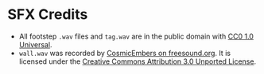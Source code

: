 # SFX Credits
- All footstep `.wav` files and `tag.wav` are in the public domain with [CC0 1.0 Universal](https://creativecommons.org/publicdomain/zero/1.0/legalcode).
- `wall.wav` was recorded by [CosmicEmbers on freesound.org](https://freesound.org/people/CosmicEmbers/). It is licensed under the [Creative Commons Attribution 3.0 Unported License](https://creativecommons.org/licenses/by/3.0/legalcode).
